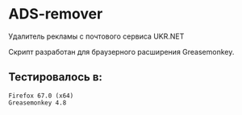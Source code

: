 # ADS-remover

Удалитель рекламы с почтового сервиса UKR.NET

Скрипт разработан для браузерного расширения Greasemonkey.

## Тестировалось в:

    Firefox 67.0 (x64)
    Greasemonkey 4.8
